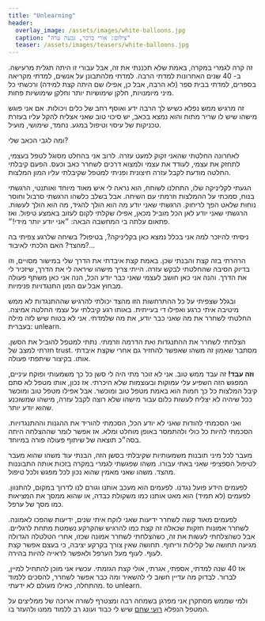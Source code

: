 ```yaml
---
title: "Unlearning"
header:
  overlay_image: /assets/images/white-balloons.jpg
  caption: "צילום: אורי ברכר, גבעת עדה"
  teaser: /assets/images/teasers/white-balloons.jpg
---
```


זה קרה לגמרי במקרה, באמת שלא תכננתי את זה, אבל עבורי זו היתה תגלית מרעישה.<!--more-->
ב- 40 שנים האחרונות למדתי הרבה. למדתי מלהתבונן על אנשים,
למדתי מקריאה בספרים, למדתי בבית ספר (לא הרבה, אבל כן, אפילו שם היתה קצת למידה)
ורכשתי כל מיני מיומנויות, חלקן שימושיות יותר וחלקן שימושיות פחות.

זה מרגיש ממש נפלא כשיש לך הרבה ידע ואוסף רחב של כלים ויכולות. אם אני פוגש מישהו
שיש לו שריר מתוח והוא נמצא בכאב, יש סיכוי טוב שאני אצליח להקל עליו בעזרת
טכניקות של עיסוי וטיפול במגע. נחמד, שימושי, מועיל.

ומה לגבי הכאב שלי?

לאחרונה החלטתי שהאני זקוק למעט עזרה. לרוב אני בהחלט מסוגל לטפל בעצמי, לתחזק את עצמי,
לעודד את עצמי ולמצוא דרכים לשחרר כאב וכעס.
הפעם קיבלתי החלטה מודעת לקבל עזרה חיצונית ופניתי למטפל שקיבלתי עליו המון המלצות.

הגעתי לקליניקה שלו, התחלנו לשוחח, הוא נראה לי איש מאוד מיוחד ואותנטי, הרגשתי בנוח,
סמכתי על ההמלצות וזרמתי עם השיחה.
אבל בשלב כלשהו הרגשתי סרבול וחוסר נוחות שלאט הפך לריחוק.
הרגשתי שאני יודע מה הוא הולך להגיד, מה הוא הולך לעשות.
הרגשתי שאני יודע לאן הכל מוביל מכאן, אפילו שקלתי לקום לעזוב באמצע טיפול.
ואז פתאום עלתה בי המחשבה הבאה: ״אני יודע יותר מידי!״.

ניסיתי להיזכר למה אני בכלל נמצא כאן בקליניקה?, בטיפול?
בשיחה שלרגע צפיתי בה מהצד?
האם הלכתי לאיבוד?...

הרהרתי בזה קצת והבנתי שכן. באמת קצת איבדתי את הדרך שלי במישור מסויים,
וזו בדיוק הסיבה שהחלטתי לבקש עזרה. הייתי צריך מישהו שיראה לי את הדרך, שיזכיר לי את הדרך.
והנה אני כאן חושב לעצמי שאני כבר יודע הכל,
הנה אני כאן משתף פעולה מבחוץ אבל עם המון התנגדויות פנימיות.

ובגלל שצפיתי על כל ההתרחשות הזו מהצד
יכולתי להרגיש שההתנגדות לא ממש מיטיבה איתי כרגע ואפילו די בעייתית.
באותו רגע קיבלתי על עצמי החלטה אמיצה.
החלטתי לשחרר את מה שאני כבר יודע, את מה שלמדתי.
אני לא בטוח שיש לזה מילה בעברית: unlearn.

הצלחתי לשחרר את ההתנגדות ואת הדרמה וזרמתי. נתתי למטפל להוביל את הסשן.
חזרתי למצב של trust. מסתבר שאמון זה משהו שאפשר להחזיר גם אחרי שקצת איבדתי אותו.
בקיצור שיתפתי פעולה.

**וזה עבד!** זה עבד ממש טוב. אני לא זוכר מתי היה לי סשן כל כך משמעותי ופוקח עיניים,
המפגש הזה השפיע עלי עמוקות ובעוצמות שלא היכרתי.
אז נכון, אותו מטפל לא סתם קיבל המלצות כל כך חמות הוא באמת מטפל טוב ומוכשר.
אבל אפילו מטפל טוב ומוכשר ככל שיהיה לא יצליח לעשות כלום עבור
מישהו שלא רוצה לקבל עזרה, מישהו שמשוכנע שהוא יודע יותר.

ואני הסכמתי להודות שאני לא יודע הכל, הסכמתי להוריד את ההגנות וההתנגדויות.
הסכמתי להיות כל כולי ולהתמסר באופן מוחלט ומלא.
אז אפשר לומר שההצלחה היתה בסה״כ תוצאה של שיתוף פעולה פורה במיוחד.

מעבר לכל מיני תובנות משמעותיות שקיבלתי בסשן הזה, הבנתי עוד משהו
שהוא מעבר לטיפול הספציפי שאני באתי עבורו.
משהו שפגשתי לגמרי במקרה בזכות אותה התבוננות מהצד.
משהו שאני מאמין שהוא נכון לכל מפגש ולכל טיפול.

לפעמים הידע פועל נגדנו. לפעמים הוא מעכב אותנו וגורם לנו לדרוך במקום, להתנוון.
לפעמים (לא תמיד) הוא מאט אותנו כמו משקולת כבדה, או שהוא ממסך את המציאות
כמו מסך של ערפל.

לפעמים מאוד קשה לשחרר ידיעות שאני לוקח איתי שנים, ידיעות שהפכו לאמונה.
לשחרר אמונות חזקות שכאלה זה קצת כמו להרגיש שהקרקע נשמטת מתחת לרגליים.
אבל כשהצלחתי לעשות את זה, כשהצלחתי לשחרר אמונה שכזו,
אחרי הטלטלה הגדולה מגיעה תחושה של קלילות וריחוף.
תחושה שאין צורך בקרקע יציבה, כי בעצם אפשר קצת לעוף.
לעוף מעל הערפל ולאפשר לראייה להיות בהירה.

אז 40 שנה למדתי, אספתי, אגרתי, אולי קצת הגזמתי.
עכשיו אני מוכן להתחיל למיין, לברור. לבדוק מה עדיין חשוב לי להשאיר ומה כבר אפשר לשחרר,
להסכים ללמוד מהתחלה, כאילו מעולם לא ידעתי. to unlearn.

ולמי שממש מסתקרן אני מפרגן בשמחה רבה ומצטרף לשורה
ארוכה של ממליצים על המטפל הנפלא [רועי שחם][roy] שיש לי כבוד ועונג רב ללמוד ממנו ולהעזר בו.

[roy]: https://www.facebook.com/roy.shaham.9
